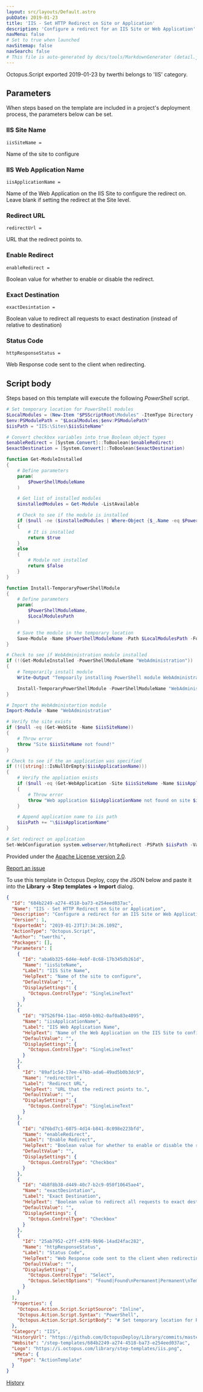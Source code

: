 ```yaml
---
layout: src/layouts/Default.astro
pubDate: 2019-01-23
title: 'IIS - Set HTTP Redirect on Site or Application'
description: 'Configure a redirect for an IIS Site or Web Application'
navMenu: false
# Set to true when launched
navSitemap: false
navSearch: false
# This file is auto-generated by docs/tools/MarkdownGenerator (detail.js)
---
```


Octopus.Script exported 2019-01-23 by twerthi belongs to 'IIS' category.

## Parameters

When steps based on the template are included in a project's deployment process, the parameters below can be set.


<div class="param">

### IIS Site Name

`iisSiteName = `

Name of the site to configure

</div>
        
<div class="param">

### IIS Web Application Name

`iisApplicationName = `

Name of the Web Application on the IIS Site to configure the redirect on.  Leave blank if setting the redirect at the Site level.

</div>
        
<div class="param">

### Redirect URL

`redirectUrl = `

URL that the redirect points to.

</div>
        
<div class="param">

### Enable Redirect

`enableRedirect = `

Boolean value for whether to enable or disable the redirect.

</div>
        
<div class="param">

### Exact Destination

`exactDesintation = `

Boolean value to redirect all requests to exact destination (instead of relative to destination)

</div>
        
<div class="param">

### Status Code

`httpResponseStatus = `

Web Response code sent to the client when redirecting.

</div>
        

## Script body

Steps based on this template will execute the following *PowerShell* script.

```powershell
# Set temporary location for PowerShell modules
$LocalModules = (New-Item "$PSScriptRoot\Modules" -ItemType Directory -Force).FullName
$env:PSModulePath = "$LocalModules;$env:PSModulePath"
$iisPath = "IIS:\Sites\$iisSiteName"

# Convert checkbox variables into true Boolean object types
$enableRedirect = [System.Convert]::ToBoolean($enableRedirect)
$exactDestination = [System.Convert]::ToBoolean($exactDestination)

function Get-ModuleInstalled
{
    # Define parameters
    param(
        $PowerShellModuleName
    )

    # Get list of installed modules
    $installedModules = Get-Module -ListAvailable

    # Check to see if the module is installed
    if ($null -ne ($installedModules | Where-Object {$_.Name -eq $PowerShellModuleName}))
    {
        # It is installed
        return $true
    }
    else
    {
        # Module not installed
        return $false
    }
}

function Install-TemporaryPowerShellModule
{
    # Define parameters
    param(
        $PowerShellModuleName,
        $LocalModulesPath
    )

    # Save the module in the temporary location
    Save-Module -Name $PowerShellModuleName -Path $LocalModulesPath -Force
}

# Check to see if WebAdministration module installed
if (!(Get-ModuleInstalled -PowerShellModuleName "WebAdministration"))
{
    # Temporarily install module
    Write-Output "Tempoarily installing PowerShell module WebAdministration."

    Install-TemporaryPowerShellModule -PowerShellModuleName "WebAdministration" -LocalModulesPath $LocalModules
}

# Import the WebAdministartion module
Import-Module -Name "WebAdministration"

# Verify the site exists
if ($null -eq (Get-WebSite -Name $iisSiteName))
{
    # Throw error
    throw "Site $iisSiteName not found!"
}

# Check to see if the an application was specified
if (!([string]::IsNullOrEmpty($iisApplicationName)))
{
    # Verify the appliation exists
    if ($null -eq (Get-WebApplication -Site $iisSiteName -Name $iisApplicationName))
    {
        # Throw error
        throw "Web application $iisApplicationName not found on site $iisSiteName!"
    }

    # Append application name to iis path
    $iisPath += "\$iisApplicationName"
}

# Set redirect on application
Set-WebConfiguration system.webserver/httpRedirect -PSPath $iisPath -Value @{enabled="$enableRedirect";destination="$redirectUrl";exactDestination="$exactDestination";httpResponseStatus="$httpResponseStatus"}

```

Provided under the [Apache License version 2.0](https://github.com/OctopusDeploy/Library/blob/master/LICENSE.txt).

[Report an issue](https://github.com/OctopusDeploy/Library/issues/new?assignees=&labels=&projects=&template=bug-report.yml&title=Issue%20with%20IIS%20-%20Set%20HTTP%20Redirect%20on%20Site%20or%20Application&step-template=IIS%20-%20Set%20HTTP%20Redirect%20on%20Site%20or%20Application)

<div class="get-json">

To use this template in Octopus Deploy, copy the JSON below and paste it into the **Library → Step templates → Import** dialog.

```json
{
  "Id": "684b2249-a274-4518-ba73-e254eed037ac",
  "Name": "IIS - Set HTTP Redirect on Site or Application",
  "Description": "Configure a redirect for an IIS Site or Web Application",
  "Version": 1,
  "ExportedAt": "2019-01-23T17:34:26.109Z",
  "ActionType": "Octopus.Script",
  "Author": "twerthi",
  "Packages": [],
  "Parameters": [
    {
      "Id": "aba6b325-6d4e-4ebf-8c68-17b345db261d",
      "Name": "iisSiteName",
      "Label": "IIS Site Name",
      "HelpText": "Name of the site to configure",
      "DefaultValue": "",
      "DisplaySettings": {
        "Octopus.ControlType": "SingleLineText"
      }
    },
    {
      "Id": "97526f94-11ac-4050-b9b2-0af0a83e4095",
      "Name": "iisApplicationName",
      "Label": "IIS Web Application Name",
      "HelpText": "Name of the Web Application on the IIS Site to configure the redirect on.  Leave blank if setting the redirect at the Site level.",
      "DefaultValue": "",
      "DisplaySettings": {
        "Octopus.ControlType": "SingleLineText"
      }
    },
    {
      "Id": "89af1c5d-17ee-476b-ada6-49ad5b0b3dc9",
      "Name": "redirectUrl",
      "Label": "Redirect URL",
      "HelpText": "URL that the redirect points to.",
      "DefaultValue": "",
      "DisplaySettings": {
        "Octopus.ControlType": "SingleLineText"
      }
    },
    {
      "Id": "d76bd7c1-6075-4d14-b841-8c098e223bfd",
      "Name": "enableRedirect",
      "Label": "Enable Redirect",
      "HelpText": "Boolean value for whether to enable or disable the redirect.",
      "DefaultValue": "",
      "DisplaySettings": {
        "Octopus.ControlType": "Checkbox"
      }
    },
    {
      "Id": "4b8f8b38-d449-40c7-b2c9-050f10645ae4",
      "Name": "exactDesintation",
      "Label": "Exact Destination",
      "HelpText": "Boolean value to redirect all requests to exact destination (instead of relative to destination)",
      "DefaultValue": "",
      "DisplaySettings": {
        "Octopus.ControlType": "Checkbox"
      }
    },
    {
      "Id": "25ab7952-c2ff-43f8-9b96-14ad24fac282",
      "Name": "httpResponseStatus",
      "Label": "Status Code",
      "HelpText": "Web Response code sent to the client when redirecting.",
      "DefaultValue": "",
      "DisplaySettings": {
        "Octopus.ControlType": "Select",
        "Octopus.SelectOptions": "Found|Found\nPermanent|Permanent\nTemporary|Temporary\nPermRedirect|Permanent Redirect\n"
      }
    }
  ],
  "Properties": {
    "Octopus.Action.Script.ScriptSource": "Inline",
    "Octopus.Action.Script.Syntax": "PowerShell",
    "Octopus.Action.Script.ScriptBody": "# Set temporary location for PowerShell modules\n$LocalModules = (New-Item \"$PSScriptRoot\\Modules\" -ItemType Directory -Force).FullName\n$env:PSModulePath = \"$LocalModules;$env:PSModulePath\"\n$iisPath = \"IIS:\\Sites\\$iisSiteName\"\n\n# Convert checkbox variables into true Boolean object types\n$enableRedirect = [System.Convert]::ToBoolean($enableRedirect)\n$exactDestination = [System.Convert]::ToBoolean($exactDestination)\n\nfunction Get-ModuleInstalled\n{\n    # Define parameters\n    param(\n        $PowerShellModuleName\n    )\n\n    # Get list of installed modules\n    $installedModules = Get-Module -ListAvailable\n\n    # Check to see if the module is installed\n    if ($null -ne ($installedModules | Where-Object {$_.Name -eq $PowerShellModuleName}))\n    {\n        # It is installed\n        return $true\n    }\n    else\n    {\n        # Module not installed\n        return $false\n    }\n}\n\nfunction Install-TemporaryPowerShellModule\n{\n    # Define parameters\n    param(\n        $PowerShellModuleName,\n        $LocalModulesPath\n    )\n\n    # Save the module in the temporary location\n    Save-Module -Name $PowerShellModuleName -Path $LocalModulesPath -Force\n}\n\n# Check to see if WebAdministration module installed\nif (!(Get-ModuleInstalled -PowerShellModuleName \"WebAdministration\"))\n{\n    # Temporarily install module\n    Write-Output \"Tempoarily installing PowerShell module WebAdministration.\"\n\n    Install-TemporaryPowerShellModule -PowerShellModuleName \"WebAdministration\" -LocalModulesPath $LocalModules\n}\n\n# Import the WebAdministartion module\nImport-Module -Name \"WebAdministration\"\n\n# Verify the site exists\nif ($null -eq (Get-WebSite -Name $iisSiteName))\n{\n    # Throw error\n    throw \"Site $iisSiteName not found!\"\n}\n\n# Check to see if the an application was specified\nif (!([string]::IsNullOrEmpty($iisApplicationName)))\n{\n    # Verify the appliation exists\n    if ($null -eq (Get-WebApplication -Site $iisSiteName -Name $iisApplicationName))\n    {\n        # Throw error\n        throw \"Web application $iisApplicationName not found on site $iisSiteName!\"\n    }\n\n    # Append application name to iis path\n    $iisPath += \"\\$iisApplicationName\"\n}\n\n# Set redirect on application\nSet-WebConfiguration system.webserver/httpRedirect -PSPath $iisPath -Value @{enabled=\"$enableRedirect\";destination=\"$redirectUrl\";exactDestination=\"$exactDestination\";httpResponseStatus=\"$httpResponseStatus\"}\n"
  },
  "Category": "IIS",
  "HistoryUrl": "https://github.com/OctopusDeploy/Library/commits/master/step-templates//opt/buildagent/work/75443764cd38076d/step-templates/iis-set-http-redirect.json",
  "Website": "/step-templates/684b2249-a274-4518-ba73-e254eed037ac",
  "Logo": "https://i.octopus.com/library/step-templates/iis.png",
  "$Meta": {
    "Type": "ActionTemplate"
  }
}
```

[History](https://github.com/OctopusDeploy/Library/commits/master/step-templates/https://github.com/OctopusDeploy/Library/commits/master/step-templates//opt/buildagent/work/75443764cd38076d/step-templates/iis-set-http-redirect.json)

</div>
